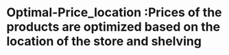 # Optimal-Price_location :Prices of the products are optimized based on the location of the store and shelving
